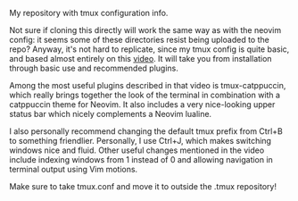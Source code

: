 My repository with tmux configuration info.

Not sure if cloning this directly will work the same way as with the neovim config: it seems some of these directories resist being uploaded to the repo? Anyway, it's not hard to replicate, since my tmux config is quite basic, and based almost entirely on this [video](https://www.youtube.com/watch?v=GH3kpsbbERo). It will take you from installation through basic use and recommended plugins. 

Among the most useful plugins described in that video is tmux-catppuccin, which really brings together the look of the terminal in combination with a catppuccin theme for Neovim. It also includes a very nice-looking upper status bar which nicely complements a Neovim lualine. 

I also personally recommend changing the default tmux prefix from Ctrl+B to something friendlier. Personally, I use Ctrl+J, which makes switching windows nice and fluid. Other useful changes mentioned in the video include indexing windows from 1 instead of 0 and allowing navigation in terminal output using Vim motions. 

Make sure to take tmux.conf and move it to outside the .tmux repository! 

